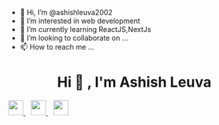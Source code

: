 - 👋 Hi, I’m @ashishleuva2002
- 👀 I’m interested in web development 
- 🌱 I’m currently learning ReactJS,NextJs
- 💞️ I’m looking to collaborate on ...
- 📫 How to reach me ...


<p align="center">
<h1 align="center">Hi 👋 , I'm Ashish Leuva</h1>





  <a href="https://twitter.com/">
    <img width="30px" src="https://www.vectorlogo.zone/logos/twitter/twitter-official.svg" />
  </a>&ensp;
  <a href="https://www.linkedin.com/in/">
    <img width="30px" src="https://www.vectorlogo.zone/logos/linkedin/linkedin-icon.svg" />
  </a>&ensp;
  <a href="https://www.instagram.com/">
    <img width="30px" src="https://www.vectorlogo.zone/logos/instagram/instagram-icon.svg" />
  </a>
  
  
  <br>

<br>


<div>
<!---
ashishleuva2002/ashishleuva2002 is a ✨ special ✨ repository because its `README.md` (this file) appears on your GitHub profile.
You can click the Preview link to take a look at your changes.
--->
